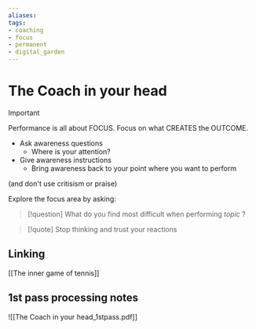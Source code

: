 ```yaml
---
aliases: 
tags: 
- coaching
- focus
- permanent
- digital_garden
---
```

# The Coach in your head

> [!important] 
> Performance is all about FOCUS. Focus on what CREATES the OUTCOME.

+ Ask awareness questions
	+ Where is your attention? 
+ Give awareness instructions
	+ Bring awareness back to your point where you want to perform

(and don't use critisism or praise)

Explore the focus area by asking:

> [!question] 
> What do you find most difficult when performing *topic* ?

> [!quote] 
> Stop thinking and trust your reactions
## Linking
[[The inner game of tennis]]


## 1st pass processing notes
![[The Coach in your head_1stpass.pdf]]